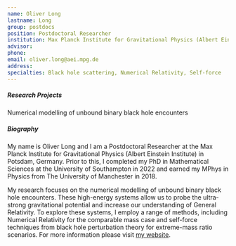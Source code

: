 ```yaml
---
name: Oliver Long
lastname: Long
group: postdocs
position: Postdoctoral Researcher
institution: Max Planck Institute for Gravitational Physics (Albert Einstein Institute)
advisor:
phone: 
email: oliver.long@aei.mpg.de
address: 
specialties: Black hole scattering, Numerical Relativity, Self-force
---
```


##### Research Projects

Numerical modelling of unbound binary black hole encounters

##### Biography

My name is Oliver Long and I am a Postdoctoral Researcher at the Max Planck Institute for Gravitational Physics (Albert Einstein Institute) in Potsdam, Germany. Prior to this, I completed my PhD in Mathematical Sciences at the University of Southampton in 2022 and earned my MPhys in Physics from The University of Manchester in 2018.

My research focuses on the numerical modelling of unbound binary black hole encounters. These high-energy systems allow us to probe the ultra-strong gravitational potential and increase our understanding of General Relativity. To explore these systems, I employ a range of methods, including Numerical Relativity for the comparable mass case and self-force techniques from black hole perturbation theory for extreme-mass ratio scenarios. For more information please visit [my website](https://oliverlong.info/).
